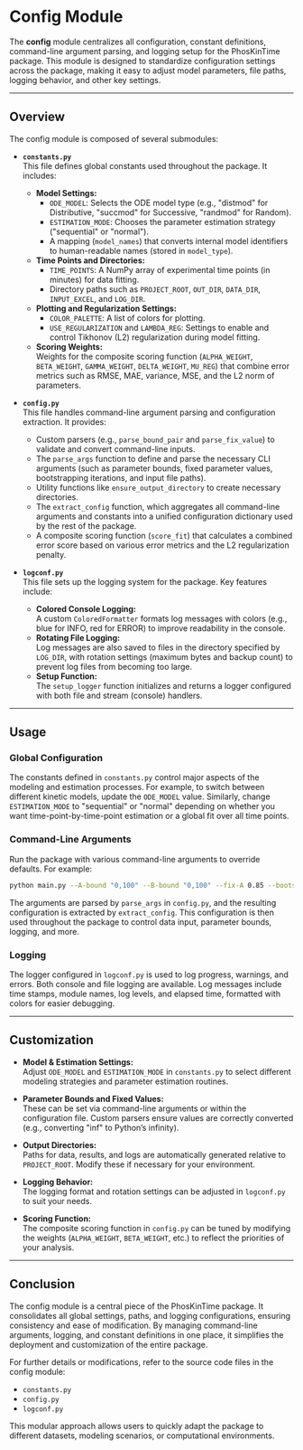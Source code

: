 # Config Module

The **config** module centralizes all configuration, constant definitions, command-line argument parsing, and logging setup for the PhosKinTime package. This module is designed to standardize configuration settings across the package, making it easy to adjust model parameters, file paths, logging behavior, and other key settings.

---

## Overview

The config module is composed of several submodules:

- **`constants.py`**  
  This file defines global constants used throughout the package. It includes:
  - **Model Settings:**  
    - `ODE_MODEL`: Selects the ODE model type (e.g., "distmod" for Distributive, "succmod" for Successive, "randmod" for Random).
    - `ESTIMATION_MODE`: Chooses the parameter estimation strategy ("sequential" or "normal").
    - A mapping (`model_names`) that converts internal model identifiers to human-readable names (stored in `model_type`).
  - **Time Points and Directories:**  
    - `TIME_POINTS`: A NumPy array of experimental time points (in minutes) for data fitting.
    - Directory paths such as `PROJECT_ROOT`, `OUT_DIR`, `DATA_DIR`, `INPUT_EXCEL`, and `LOG_DIR`.
  - **Plotting and Regularization Settings:**  
    - `COLOR_PALETTE`: A list of colors for plotting.
    - `USE_REGULARIZATION` and `LAMBDA_REG`: Settings to enable and control Tikhonov (L2) regularization during model fitting.
  - **Scoring Weights:**  
    Weights for the composite scoring function (`ALPHA_WEIGHT`, `BETA_WEIGHT`, `GAMMA_WEIGHT`, `DELTA_WEIGHT`, `MU_REG`) that combine error metrics such as RMSE, MAE, variance, MSE, and the L2 norm of parameters.

- **`config.py`**  
  This file handles command-line argument parsing and configuration extraction. It provides:
  - Custom parsers (e.g., `parse_bound_pair` and `parse_fix_value`) to validate and convert command-line inputs.
  - The `parse_args` function to define and parse the necessary CLI arguments (such as parameter bounds, fixed parameter values, bootstrapping iterations, and input file paths).
  - Utility functions like `ensure_output_directory` to create necessary directories.
  - The `extract_config` function, which aggregates all command-line arguments and constants into a unified configuration dictionary used by the rest of the package.
  - A composite scoring function (`score_fit`) that calculates a combined error score based on various error metrics and the L2 regularization penalty.

- **`logconf.py`**  
  This file sets up the logging system for the package. Key features include:
  - **Colored Console Logging:**  
    A custom `ColoredFormatter` formats log messages with colors (e.g., blue for INFO, red for ERROR) to improve readability in the console.
  - **Rotating File Logging:**  
    Log messages are also saved to files in the directory specified by `LOG_DIR`, with rotation settings (maximum bytes and backup count) to prevent log files from becoming too large.
  - **Setup Function:**  
    The `setup_logger` function initializes and returns a logger configured with both file and stream (console) handlers.

---

## Usage

### Global Configuration

The constants defined in `constants.py` control major aspects of the modeling and estimation processes. For example, to switch between different kinetic models, update the `ODE_MODEL` value. Similarly, change `ESTIMATION_MODE` to "sequential" or "normal" depending on whether you want time-point-by-time-point estimation or a global fit over all time points.

### Command-Line Arguments

Run the package with various command-line arguments to override defaults. For example:

```bash
python main.py --A-bound "0,100" --B-bound "0,100" --fix-A 0.85 --bootstraps 10 --input-excel "data/results.xlsx"
```

The arguments are parsed by `parse_args` in `config.py`, and the resulting configuration is extracted by `extract_config`. This configuration is then used throughout the package to control data input, parameter bounds, logging, and more.

### Logging

The logger configured in `logconf.py` is used to log progress, warnings, and errors. Both console and file logging are available. Log messages include time stamps, module names, log levels, and elapsed time, formatted with colors for easier debugging.

---

## Customization

- **Model & Estimation Settings:**  
  Adjust `ODE_MODEL` and `ESTIMATION_MODE` in `constants.py` to select different modeling strategies and parameter estimation routines.

- **Parameter Bounds and Fixed Values:**  
  These can be set via command-line arguments or within the configuration file. Custom parsers ensure values are correctly converted (e.g., converting "inf" to Python’s infinity).

- **Output Directories:**  
  Paths for data, results, and logs are automatically generated relative to `PROJECT_ROOT`. Modify these if necessary for your environment.

- **Logging Behavior:**  
  The logging format and rotation settings can be adjusted in `logconf.py` to suit your needs.

- **Scoring Function:**  
  The composite scoring function in `config.py` can be tuned by modifying the weights (`ALPHA_WEIGHT`, `BETA_WEIGHT`, etc.) to reflect the priorities of your analysis.

---

## Conclusion

The config module is a central piece of the PhosKinTime package. It consolidates all global settings, paths, and logging configurations, ensuring consistency and ease of modification. By managing command-line arguments, logging, and constant definitions in one place, it simplifies the deployment and customization of the entire package.

For further details or modifications, refer to the source code files in the config module:
- `constants.py`
- `config.py`
- `logconf.py`

This modular approach allows users to quickly adapt the package to different datasets, modeling scenarios, or computational environments.
